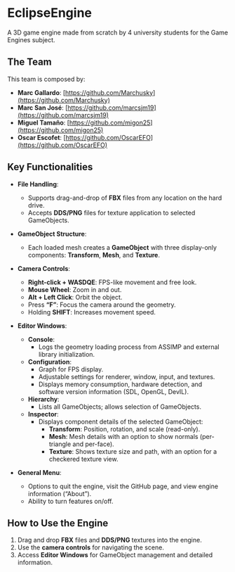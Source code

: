 # EclipseEngine
A 3D game engine made from scratch by 4 university students for the Game Engines subject.

## The Team
This team is composed by:
- **Marc Gallardo**: [https://github.com/Marchusky](https://github.com/Marchusky)
- **Marc San José**: [https://github.com/marcsjm19](https://github.com/marcsjm19)
- **Miguel Tamaño**: [https://github.com/migon25](https://github.com/migon25)
- **Oscar Escofet**: [https://github.com/OscarEFO](https://github.com/OscarEFO)

## Key Functionalities
- **File Handling**:
  - Supports drag-and-drop of **FBX** files from any location on the hard drive.
  - Accepts **DDS/PNG** files for texture application to selected GameObjects.

- **GameObject Structure**:
  - Each loaded mesh creates a **GameObject** with three display-only components: **Transform**, **Mesh**, and **Texture**.

- **Camera Controls**:
  - **Right-click + WASDQE**: FPS-like movement and free look.
  - **Mouse Wheel**: Zoom in and out.
  - **Alt + Left Click**: Orbit the object.
  - Press **“F”**: Focus the camera around the geometry.
  - Holding **SHIFT**: Increases movement speed.

- **Editor Windows**:
  - **Console**:
    - Logs the geometry loading process from ASSIMP and external library initialization.
  - **Configuration**:
    - Graph for FPS display.
    - Adjustable settings for renderer, window, input, and textures.
    - Displays memory consumption, hardware detection, and software version information (SDL, OpenGL, DevIL).
  - **Hierarchy**:
    - Lists all GameObjects; allows selection of GameObjects.
  - **Inspector**:
    - Displays component details of the selected GameObject:
      - **Transform**: Position, rotation, and scale (read-only).
      - **Mesh**: Mesh details with an option to show normals (per-triangle and per-face).
      - **Texture**: Shows texture size and path, with an option for a checkered texture view.

- **General Menu**:
  - Options to quit the engine, visit the GitHub page, and view engine information (“About”).
  - Ability to turn features on/off.

## How to Use the Engine
1. Drag and drop **FBX** files and **DDS/PNG** textures into the engine.
2. Use the **camera controls** for navigating the scene.
3. Access **Editor Windows** for GameObject management and detailed information.